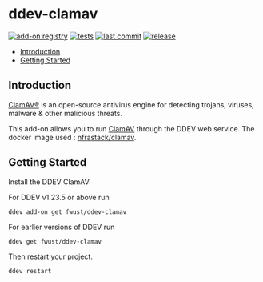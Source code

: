 # ddev-clamav <!-- omit in toc -->

[![add-on registry](https://img.shields.io/badge/DDEV-Add--on_Registry-blue)](https://addons.ddev.com)
[![tests](https://github.com/fwust/ddev-clamav/actions/workflows/tests.yml/badge.svg?branch=main)](https://github.com/fwust/ddev-clamav/actions/workflows/tests.yml?query=branch%3Amain)
[![last commit](https://img.shields.io/github/last-commit/fwust/ddev-clamav)](https://github.com/fwust/ddev-clamav/commits)
[![release](https://img.shields.io/github/v/release/fwust/ddev-clamav)](https://github.com/fwust/ddev-clamav/releases/latest)

- [Introduction](#introduction)
- [Getting Started](#getting-started)

## Introduction

[ClamAV®](https://www.clamav.net/) is an open-source antivirus engine for detecting trojans, viruses, malware & other malicious threats.

This add-on allows you to run [ClamAV](https://www.clamav.net/) through the DDEV web service.
The docker image used : [nfrastack/clamav](https://hub.docker.com/r/nfrastack/clamav).

## Getting Started

Install the DDEV ClamAV:

For DDEV v1.23.5 or above run

```shell
ddev add-on get fwust/ddev-clamav
```

For earlier versions of DDEV run

```shell
ddev get fwust/ddev-clamav
```

Then restart your project.

```shell
ddev restart
```
